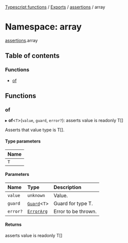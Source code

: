 [Typescript functions](../index.md) / [Exports](../modules.md) / [assertions](assertions.md) / array

# Namespace: array

[assertions](assertions.md).array

## Table of contents

### Functions

- [of](assertions.array.md#of)

## Functions

### of

▸ **of**<`T`\>(`value`, `guard`, `error?`): asserts value is readonly T[]

Asserts that value type is T[].

#### Type parameters

| Name |
| :------ |
| `T` |

#### Parameters

| Name | Type | Description |
| :------ | :------ | :------ |
| `value` | `unknown` | Value. |
| `guard` | [`Guard`](../interfaces/guards.Guard.md)<`T`\> | Guard for type T. |
| `error?` | [`ErrorArg`](assertions.md#errorarg) | Error to be thrown. |

#### Returns

asserts value is readonly T[]
